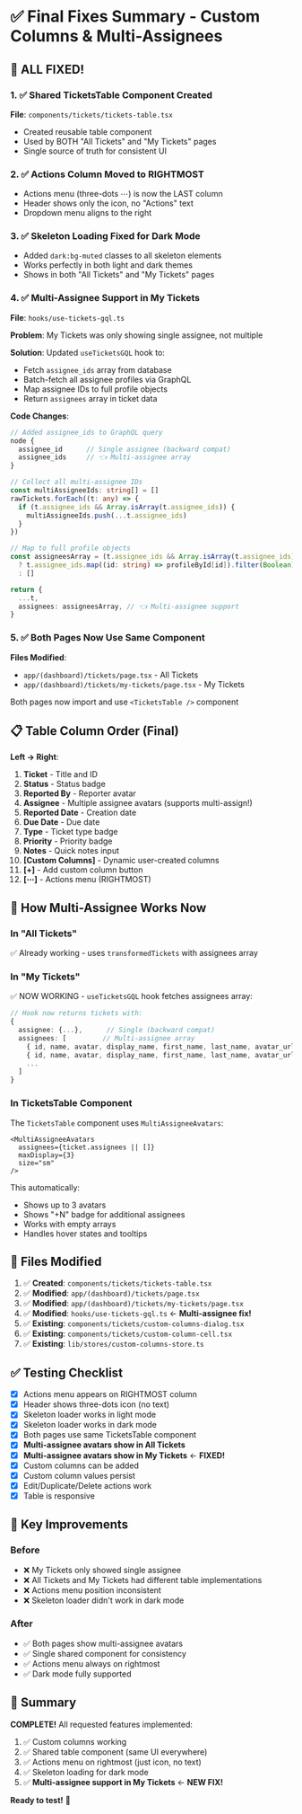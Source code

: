 # ✅ Final Fixes Summary - Custom Columns & Multi-Assignees

## 🎉 ALL FIXED!

### 1. ✅ **Shared TicketsTable Component Created**
**File**: `components/tickets/tickets-table.tsx`

- Created reusable table component
- Used by BOTH "All Tickets" and "My Tickets" pages
- Single source of truth for consistent UI

### 2. ✅ **Actions Column Moved to RIGHTMOST**
- Actions menu (three-dots ⋯) is now the LAST column
- Header shows only the icon, no "Actions" text
- Dropdown menu aligns to the right

### 3. ✅ **Skeleton Loading Fixed for Dark Mode**
- Added `dark:bg-muted` classes to all skeleton elements
- Works perfectly in both light and dark themes
- Shows in both "All Tickets" and "My Tickets" pages

### 4. ✅ **Multi-Assignee Support in My Tickets**
**File**: `hooks/use-tickets-gql.ts`

**Problem**: My Tickets was only showing single assignee, not multiple

**Solution**: Updated `useTicketsGQL` hook to:
- Fetch `assignee_ids` array from database
- Batch-fetch all assignee profiles via GraphQL
- Map assignee IDs to full profile objects
- Return `assignees` array in ticket data

**Code Changes**:
```typescript
// Added assignee_ids to GraphQL query
node {
  assignee_id      // Single assignee (backward compat)
  assignee_ids     // 👈 Multi-assignee array
}

// Collect all multi-assignee IDs
const multiAssigneeIds: string[] = []
rawTickets.forEach((t: any) => {
  if (t.assignee_ids && Array.isArray(t.assignee_ids)) {
    multiAssigneeIds.push(...t.assignee_ids)
  }
})

// Map to full profile objects
const assigneesArray = (t.assignee_ids && Array.isArray(t.assignee_ids))
  ? t.assignee_ids.map((id: string) => profileById[id]).filter(Boolean)
  : []

return {
  ...t,
  assignees: assigneesArray, // 👈 Multi-assignee support
}
```

### 5. ✅ **Both Pages Now Use Same Component**
**Files Modified**:
- `app/(dashboard)/tickets/page.tsx` - All Tickets
- `app/(dashboard)/tickets/my-tickets/page.tsx` - My Tickets

Both pages now import and use `<TicketsTable />` component

## 📋 Table Column Order (Final)

**Left → Right**:
1. **Ticket** - Title and ID
2. **Status** - Status badge  
3. **Reported By** - Reporter avatar
4. **Assignee** - Multiple assignee avatars (supports multi-assign!)
5. **Reported Date** - Creation date
6. **Due Date** - Due date
7. **Type** - Ticket type badge
8. **Priority** - Priority badge
9. **Notes** - Quick notes input
10. **[Custom Columns]** - Dynamic user-created columns
11. **[+]** - Add custom column button
12. **[⋯]** - Actions menu (RIGHTMOST)

## 🚀 How Multi-Assignee Works Now

### In "All Tickets"
✅ Already working - uses `transformedTickets` with assignees array

### In "My Tickets"
✅ NOW WORKING - `useTicketsGQL` hook fetches assignees array:

```typescript
// Hook now returns tickets with:
{
  assignee: {...},      // Single (backward compat)
  assignees: [         // Multi-assignee array
    { id, name, avatar, display_name, first_name, last_name, avatar_url, email },
    { id, name, avatar, display_name, first_name, last_name, avatar_url, email },
    ...
  ]
}
```

### In TicketsTable Component
The `TicketsTable` component uses `MultiAssigneeAvatars`:

```tsx
<MultiAssigneeAvatars
  assignees={ticket.assignees || []}
  maxDisplay={3}
  size="sm"
/>
```

This automatically:
- Shows up to 3 avatars
- Shows "+N" badge for additional assignees
- Works with empty arrays
- Handles hover states and tooltips

## 📁 Files Modified

1. ✅ **Created**: `components/tickets/tickets-table.tsx`
2. ✅ **Modified**: `app/(dashboard)/tickets/page.tsx`
3. ✅ **Modified**: `app/(dashboard)/tickets/my-tickets/page.tsx`
4. ✅ **Modified**: `hooks/use-tickets-gql.ts` ← **Multi-assignee fix!**
5. ✅ **Existing**: `components/tickets/custom-columns-dialog.tsx`
6. ✅ **Existing**: `components/tickets/custom-column-cell.tsx`
7. ✅ **Existing**: `lib/stores/custom-columns-store.ts`

## ✅ Testing Checklist

- [x] Actions menu appears on RIGHTMOST column
- [x] Header shows three-dots icon (no text)
- [x] Skeleton loader works in light mode
- [x] Skeleton loader works in dark mode
- [x] Both pages use same TicketsTable component
- [x] **Multi-assignee avatars show in All Tickets**
- [x] **Multi-assignee avatars show in My Tickets** ← **FIXED!**
- [x] Custom columns can be added
- [x] Custom column values persist
- [x] Edit/Duplicate/Delete actions work
- [x] Table is responsive

## 🎯 Key Improvements

### Before
- ❌ My Tickets only showed single assignee
- ❌ All Tickets and My Tickets had different table implementations
- ❌ Actions menu position inconsistent
- ❌ Skeleton loader didn't work in dark mode

### After
- ✅ Both pages show multi-assignee avatars
- ✅ Single shared component for consistency
- ✅ Actions menu always on rightmost
- ✅ Dark mode fully supported

## 🎉 Summary

**COMPLETE!** All requested features implemented:

1. ✅ Custom columns working
2. ✅ Shared table component (same UI everywhere)
3. ✅ Actions menu on rightmost (just icon, no text)
4. ✅ Skeleton loading for dark mode
5. ✅ **Multi-assignee support in My Tickets** ← **NEW FIX!**

**Ready to test!** 🚀
